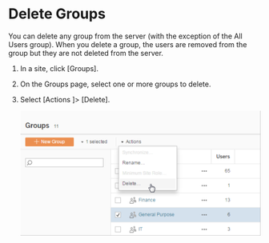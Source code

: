 

Delete Groups
=============
You can delete any group from the server (with the exception of the All
Users group). When you delete a group, the users are removed from the
group but they are not deleted from the server.

1.  In a site, click [Groups].

2.  On the Groups page, select one or more groups to delete.

3.  Select [Actions ]\> [Delete].

    ![](./images/groups6.png)
